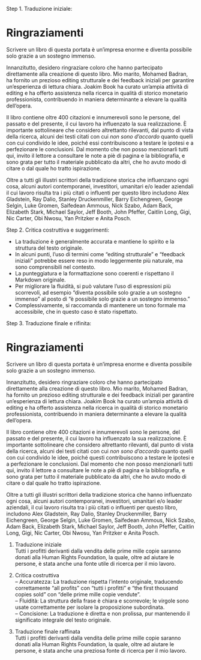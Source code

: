Step 1. Traduzione iniziale:
# Ringraziamenti

Scrivere un libro di questa portata è un’impresa enorme e diventa possibile solo grazie a un sostegno immenso.

Innanzitutto, desidero ringraziare coloro che hanno partecipato direttamente alla creazione di questo libro. Mio marito, Mohamed Badran, ha fornito un prezioso editing strutturale e dei feedback iniziali per garantire un’esperienza di lettura chiara. Joakim Book ha curato un’ampia attività di editing e ha offerto assistenza nella ricerca in qualità di storico monetario professionista, contribuendo in maniera determinante a elevare la qualità dell’opera.

Il libro contiene oltre 400 citazioni e innumerevoli sono le persone, del passato e del presente, il cui lavoro ha influenzato la sua realizzazione. È importante sottolineare che considero altrettanto rilevanti, dal punto di vista della ricerca, alcuni dei testi citati con cui *non sono d’accordo* quanto quelli con cui condivido le idee, poiché essi contribuiscono a testare le ipotesi e a perfezionare le conclusioni. Dal momento che non posso menzionarli tutti qui, invito il lettore a consultare le note a piè di pagina e la bibliografia, e sono grata per tutto il materiale pubblicato da altri, che ho avuto modo di citare o dal quale ho tratto ispirazione.

Oltre a tutti gli illustri scrittori della tradizione storica che influenzano ogni cosa, alcuni autori contemporanei, investitori, umanitari e/o leader aziendali il cui lavoro risulta tra i più citati o influenti per questo libro includono Alex Gladstein, Ray Dalio, Stanley Druckenmiller, Barry Eichengreen, George Selgin, Luke Gromen, Saifedean Ammous, Nick Szabo, Adam Back, Elizabeth Stark, Michael Saylor, Jeff Booth, John Pfeffer, Caitlin Long, Gigi, Nic Carter, Obi Nwosu, Yan Pritzker e Anita Posch.

Step 2. Critica costruttiva e suggerimenti:
- La traduzione è generalmente accurata e mantiene lo spirito e la struttura del testo originale.
- In alcuni punti, l’uso di termini come “editing strutturale” e “feedback iniziali” potrebbe essere reso in modo leggermente più naturale, ma sono comprensibili nel contesto.
- La punteggiatura e la formattazione sono coerenti e rispettano il Markdown originale.
- Per migliorare la fluidità, si può valutare l’uso di espressioni più scorrevoli, ad esempio “diventa possibile solo grazie a un sostegno immenso” al posto di “è possibile solo grazie a un sostegno immenso.”
- Complessivamente, si raccomanda di mantenere un tono formale ma accessibile, che in questo caso è stato rispettato.

Step 3. Traduzione finale e rifinita:
# Ringraziamenti

Scrivere un libro di questa portata è un’impresa enorme e diventa possibile solo grazie a un sostegno immenso.

Innanzitutto, desidero ringraziare coloro che hanno partecipato direttamente alla creazione di questo libro. Mio marito, Mohamed Badran, ha fornito un prezioso editing strutturale e dei feedback iniziali per garantire un’esperienza di lettura chiara. Joakim Book ha curato un’ampia attività di editing e ha offerto assistenza nella ricerca in qualità di storico monetario professionista, contribuendo in maniera determinante a elevare la qualità dell’opera.

Il libro contiene oltre 400 citazioni e innumerevoli sono le persone, del passato e del presente, il cui lavoro ha influenzato la sua realizzazione. È importante sottolineare che considero altrettanto rilevanti, dal punto di vista della ricerca, alcuni dei testi citati con cui *non sono d’accordo* quanto quelli con cui condivido le idee, poiché questi contribuiscono a testare le ipotesi e a perfezionare le conclusioni. Dal momento che non posso menzionarli tutti qui, invito il lettore a consultare le note a piè di pagina e la bibliografia, e sono grata per tutto il materiale pubblicato da altri, che ho avuto modo di citare o dal quale ho tratto ispirazione.

Oltre a tutti gli illustri scrittori della tradizione storica che hanno influenzato ogni cosa, alcuni autori contemporanei, investitori, umanitari e/o leader aziendali, il cui lavoro risulta tra i più citati o influenti per questo libro, includono Alex Gladstein, Ray Dalio, Stanley Druckenmiller, Barry Eichengreen, George Selgin, Luke Gromen, Saifedean Ammous, Nick Szabo, Adam Back, Elizabeth Stark, Michael Saylor, Jeff Booth, John Pfeffer, Caitlin Long, Gigi, Nic Carter, Obi Nwosu, Yan Pritzker e Anita Posch.

1. Traduzione iniziale  
Tutti i profitti derivanti dalla vendita delle prime mille copie saranno donati alla Human Rights Foundation, la quale, oltre ad aiutare le persone, è stata anche una fonte utile di ricerca per il mio lavoro.

2. Critica costruttiva  
– Accuratezza: La traduzione rispetta l’intento originale, traducendo correttamente “all profits” con “tutti i profitti” e “the first thousand copies sold” con “delle prime mille copie vendute”.  
– Fluidità: La struttura della frase è chiara e scorrevole; le virgole sono usate correttamente per isolare la proposizione subordinata.  
– Concisione: La traduzione è diretta e non prolissa, pur mantenendo il significato integrale del testo originale.

3. Traduzione finale raffinata  
Tutti i profitti derivanti dalla vendita delle prime mille copie saranno donati alla Human Rights Foundation, la quale, oltre ad aiutare le persone, è stata anche una preziosa fonte di ricerca per il mio lavoro.